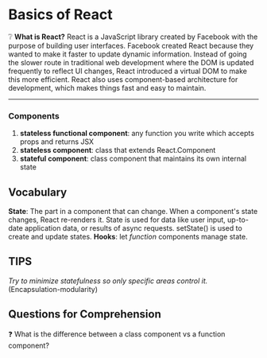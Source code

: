  # Basics of React 
 
 :grey_question: **What is React?**
React is a JavaScript library created by Facebook with the purpose of building user interfaces. Facebook created React because they wanted to make it faster to update dynamic information. Instead of going the slower route in traditional web development where the DOM is updated frequently to reflect UI changes, React introduced a virtual DOM to make this more efficient. React also uses component-based architecture for development, which makes things fast and easy to maintain. 
 
 ---
 
### Components
1. **stateless functional component**: any function you write which accepts props and returns JSX
2. **stateless component**: class that extends React.Component
3. **stateful component**: class component that maintains its own internal state

## Vocabulary
**State**: The part in a component that can change. When a component's state changes, React re-renders it. State is used for data like user input, up-to-date application data, or results of async requests. setState() is used to create and update states.
**Hooks**: let *function* components manage state.

## TIPS
*Try to minimize statefulness so only specific areas control it.* (Encapsulation-modularity)

## Questions for Comprehension
:question: What is the difference between a class component vs a function component? 
